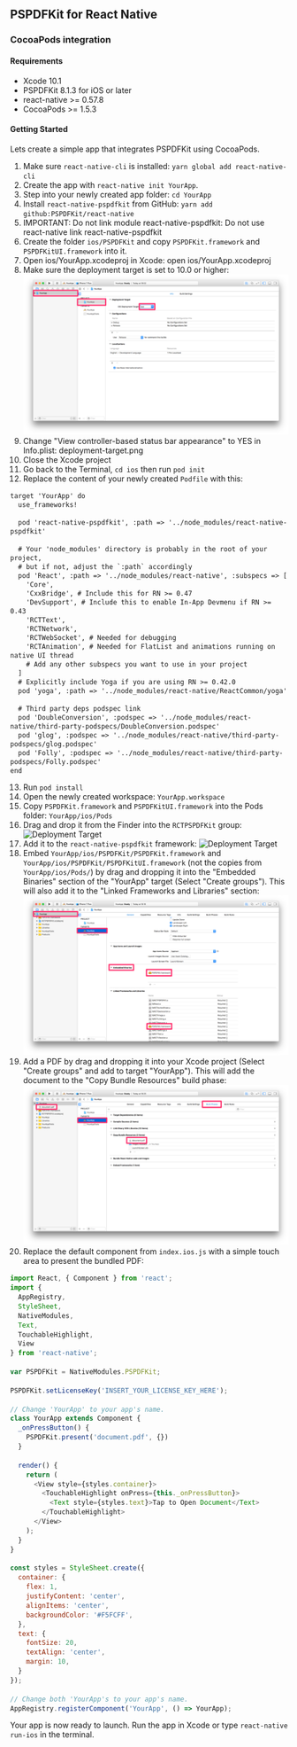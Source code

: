 ﻿## PSPDFKit for React Native

### CocoaPods integration

#### Requirements
- Xcode 10.1
- PSPDFKit 8.1.3 for iOS or later
- react-native >= 0.57.8
- CocoaPods >= 1.5.3

#### Getting Started

Lets create a simple app that integrates PSPDFKit using CocoaPods.

1. Make sure `react-native-cli` is installed: `yarn global add react-native-cli`
2. Create the app with `react-native init YourApp`.
3. Step into your newly created app folder: `cd YourApp`
4. Install `react-native-pspdfkit` from GitHub: `yarn add github:PSPDFKit/react-native`
5. IMPORTANT: Do not link module react-native-pspdfkit: Do not use react-native link react-native-pspdfkit
6. Create the folder `ios/PSPDFKit` and copy `PSPDFKit.framework` and `PSPDFKitUI.framework` into it.
7. Open ios/YourApp.xcodeproj in Xcode: open ios/YourApp.xcodeproj
8. Make sure the deployment target is set to 10.0 or higher: 
![Deployment Target](../screenshots/deployment-target.png)
9. Change "View controller-based status bar appearance" to YES in Info.plist: 
 deployment-target.png 
10. Close the Xcode project
11. Go back to the Terminal, `cd ios` then run `pod init`
12. Replace the content of your newly created `Podfile` with this:

```podfile
target 'YourApp' do
  use_frameworks!

  pod 'react-native-pspdfkit', :path => '../node_modules/react-native-pspdfkit'

  # Your 'node_modules' directory is probably in the root of your project,
  # but if not, adjust the `:path` accordingly
  pod 'React', :path => '../node_modules/react-native', :subspecs => [
    'Core',
    'CxxBridge', # Include this for RN >= 0.47
    'DevSupport', # Include this to enable In-App Devmenu if RN >= 0.43
    'RCTText',
    'RCTNetwork',
    'RCTWebSocket', # Needed for debugging
    'RCTAnimation', # Needed for FlatList and animations running on native UI thread
    # Add any other subspecs you want to use in your project
  ]
  # Explicitly include Yoga if you are using RN >= 0.42.0
  pod 'yoga', :path => '../node_modules/react-native/ReactCommon/yoga'

  # Third party deps podspec link
  pod 'DoubleConversion', :podspec => '../node_modules/react-native/third-party-podspecs/DoubleConversion.podspec'
  pod 'glog', :podspec => '../node_modules/react-native/third-party-podspecs/glog.podspec'
  pod 'Folly', :podspec => '../node_modules/react-native/third-party-podspecs/Folly.podspec'
end
```

13. Run `pod install`
14. Open the newly created workspace: `YourApp.workspace`
15. Copy `PSPDFKit.framework` and `PSPDFKitUI.framework` into the Pods folder: `YourApp/ios/Pods`
16. Drag and drop it from the Finder into the `RCTPSPDFKit` group:
![Deployment Target](../screenshots/embedding-pspdfkit-pods.png)
17. Add it to the `react-native-pspdfkit` framework:
![Deployment Target](../screenshots/adding-to-react-native-pspdfkit.png)
18. Embed `YourApp/ios/PSPDFKit/PSPDFKit.framework` and `YourApp/ios/PSPDFKit/PSPDFKitUI.framework` (not the copies from `YourApp/ios/Pods/`) by drag and dropping it into the "Embedded Binaries" section of the "YourApp" target (Select "Create groups"). This will also add it to the "Linked Frameworks and Libraries" section:
![Embedding PSPDFKit](../screenshots/embedding-pspdfkit.png)
19. Add a PDF by drag and dropping it into your Xcode project (Select "Create groups" and add to target "YourApp"). This will add the document to the "Copy Bundle Resources" build phase: 
![Adding PDF](../screenshots/adding-pdf.png)
20. Replace the default component from `index.ios.js` with a simple touch area to present the bundled PDF:

```javascript
import React, { Component } from 'react';
import {
  AppRegistry,
  StyleSheet,
  NativeModules,
  Text,
  TouchableHighlight,
  View
} from 'react-native';

var PSPDFKit = NativeModules.PSPDFKit;

PSPDFKit.setLicenseKey('INSERT_YOUR_LICENSE_KEY_HERE');

// Change 'YourApp' to your app's name.
class YourApp extends Component {
  _onPressButton() {
    PSPDFKit.present('document.pdf', {})
  }
  
  render() {
    return (
      <View style={styles.container}>
        <TouchableHighlight onPress={this._onPressButton}>
          <Text style={styles.text}>Tap to Open Document</Text>
        </TouchableHighlight>
      </View>
    );
  }
}

const styles = StyleSheet.create({
  container: {
    flex: 1,
    justifyContent: 'center',
    alignItems: 'center',
    backgroundColor: '#F5FCFF',
  },
  text: {
    fontSize: 20,
    textAlign: 'center',
    margin: 10,
  }
});

// Change both 'YourApp's to your app's name.
AppRegistry.registerComponent('YourApp', () => YourApp);
```

Your app is now ready to launch. Run the app in Xcode or type `react-native run-ios` in the terminal.